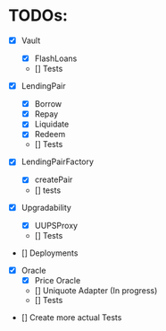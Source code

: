 # TODOs:

- [x] Vault
    - [x] FlashLoans
    - [] Tests
    
- [x] LendingPair
    - [x] Borrow
    - [x] Repay
    - [x] Liquidate
    - [x] Redeem 
    - [] Tests

- [x] LendingPairFactory
    - [x] createPair
    - [] tests

- [x] Upgradability 
    - [x] UUPSProxy
    - [] Tests

- [] Deployments

- [x] Oracle
    - [x] Price Oracle
    - [] Uniquote Adapter (In progress)
    - [] Tests
 
- [] Create more actual Tests